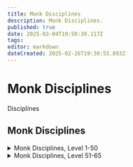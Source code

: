 ```yaml
---
title: Monk Disciplines
description: Monk Disciplines.
published: true
date: 2025-03-04T19:50:39.117Z
tags: 
editor: markdown
dateCreated: 2025-02-26T19:30:55.893Z
---
```


# Monk Disciplines

Disciplines

## Monk Disciplines
<details>
	<summary> Monk Disciplines, Level 1-50 </summary>

|Discipline Name|Level|
|---|---|
|<a href="https://www.thjdi.cc/spell/5225" target="_blank">Throw Stone</a>|1|
|<a href="https://www.thjdi.cc/spell/25060" target="_blank">Elbow Strike</a>|5|
|<a href="https://www.thjdi.cc/spell/4721" target="_blank">Focused Will Discipline</a>|10|
|<a href="https://www.thjdi.cc/spell/4585" target="_blank">Resistant Discipline</a>|30|
|<a href="https://www.thjdi.cc/spell/4614" target="_blank">Phantom Zephyr</a>|35|
|<a href="https://www.thjdi.cc/spell/4587" target="_blank">Fearless Discipline</a>|40|
|<a href="https://www.thjdi.cc/spell/4683" target="_blank">Phantom Wind</a>|50|

</details>

<details>
	<summary> Monk Disciplines, Level 51-65 </summary>

|Discipline Name|Level|
|---|---|
|<a href="https://www.thjdi.cc/spell/4510" target="_blank">Stonestance Discipline</a>|51|
|<a href="https://www.thjdi.cc/spell/4511" target="_blank">Thunderkick Discipline</a>|52|
|<a href="https://www.thjdi.cc/spell/4509" target="_blank">Whirlwind Discipline</a>|53|
|<a href="https://www.thjdi.cc/spell/4502" target="_blank">Voiddance Discipline</a>|54|
|<a href="https://www.thjdi.cc/spell/8923" target="_blank">Disciple's Aura</a>|55|
|<a href="https://www.thjdi.cc/spell/4512" target="_blank">Innerflame Discipline</a>|56|
|<a href="https://www.thjdi.cc/spell/4513" target="_blank">Hundred Fists Discipline</a>|57|
|<a href="https://www.thjdi.cc/spell/4684" target="_blank">Phantom Echo</a>|57|
|<a href="https://www.thjdi.cc/spell/4507" target="_blank">Silentfist Discipline</a>|59|
|<a href="https://www.thjdi.cc/spell/4508" target="_blank">Ashenhand Discipline</a>|60|
|<a href="https://www.thjdi.cc/spell/6752" target="_blank">Leopard Claw</a>|61|
|<a href="https://www.thjdi.cc/spell/4692" target="_blank">Planeswalk Discipline</a>|61|
|<a href="https://www.thjdi.cc/spell/4687" target="_blank">Healing Will Discipline</a>|63|
|<a href="https://www.thjdi.cc/spell/4691" target="_blank">Speed Focus Discipline</a>|63|
|<a href="https://www.thjdi.cc/spell/4698" target="_blank">Phantom Call</a>|64|
|<a href="https://www.thjdi.cc/spell/5020" target="_blank">Ancient: Phantom Chaos</a>|65|
|<a href="https://www.thjdi.cc/spell/4690" target="_blank">Earthwalk Discipline</a>|65|
|<a href="https://www.thjdi.cc/spell/5019" target="_blank">Phantom Shadow</a>|65|

</details>